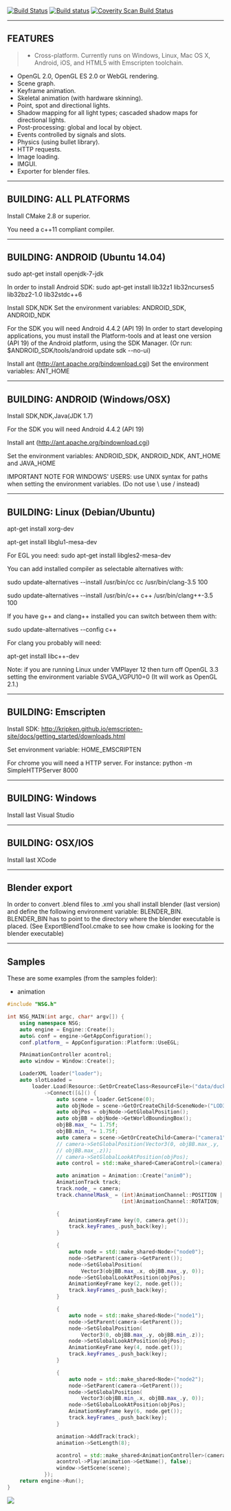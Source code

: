 [![Build Status](https://travis-ci.org/woodjazz/nsg-library.svg?branch=master)](https://travis-ci.org/woodjazz/nsg-library)
[![Build status](https://ci.appveyor.com/api/projects/status/low8yga069l94b43?svg=true)](https://ci.appveyor.com/project/woodjazz/nsg-library)
<a href="https://scan.coverity.com/projects/woodjazz-nsg-library">
  <img alt="Coverity Scan Build Status"
       src="https://scan.coverity.com/projects/6406/badge.svg"/>
</a>

---------------------------
FEATURES
---------------------------
>- Cross-platform. Currently runs on Windows, Linux, Mac OS X, Android, iOS, and HTML5 with Emscripten toolchain.
- OpenGL 2.0, OpenGL ES 2.0 or WebGL rendering.
- Scene graph.
- Keyframe animation.
- Skeletal animation (with hardware skinning).
- Point, spot and directional lights.
- Shadow mapping for all light types; cascaded shadow maps for directional lights.
- Post-processing: global and local by object.
- Events controlled by signals and slots.
- Physics (using bullet library).
- HTTP requests.
- Image loading.
- IMGUI.
- Exporter for blender files.

---------------------------
BUILDING: ALL PLATFORMS
---------------------------
Install CMake 2.8 or superior.

You need a c++11 compliant compiler.

--------------------------------
BUILDING: ANDROID (Ubuntu 14.04)
--------------------------------

sudo apt-get install openjdk-7-jdk

In order to install Android SDK:
sudo apt-get install lib32z1 lib32ncurses5 lib32bz2-1.0 lib32stdc++6

Install SDK,NDK
Set the environment variables: ANDROID_SDK, ANDROID_NDK

For the SDK you will need Android 4.4.2 (API 19)
In order to start developing applications, you must install the Platform-tools
and at least one version (API 19) of the Android platform, using the SDK Manager.
(Or run: $ANDROID_SDK/tools/android update sdk --no-ui)

Install ant (http://ant.apache.org/bindownload.cgi)
Set the environment variables: ANT_HOME

--------------------------------
BUILDING: ANDROID (Windows/OSX)
--------------------------------

Install SDK,NDK,Java(JDK 1.7)

For the SDK you will need Android 4.4.2 (API 19)

Install ant (http://ant.apache.org/bindownload.cgi)

Set the environment variables: ANDROID_SDK, ANDROID_NDK, ANT_HOME and JAVA_HOME 

IMPORTANT NOTE FOR WINDOWS' USERS: use UNIX syntax for paths when setting the environment variables. (Do not use \ use / instead)

-------------------------
BUILDING: Linux (Debian/Ubuntu)
-------------------------
apt-get install xorg-dev

apt-get install libglu1-mesa-dev

For EGL you need: sudo apt-get install libgles2-mesa-dev

You can add installed compiler as selectable alternatives with:

sudo update-alternatives --install /usr/bin/cc cc /usr/bin/clang-3.5 100

sudo update-alternatives --install /usr/bin/c++ c++ /usr/bin/clang++-3.5 100

If you have g++ and clang++ installed you can switch between them with:

sudo update-alternatives --config c++

For clang you probably will need:

apt-get install libc++-dev

Note: if you are running Linux under VMPlayer 12 then turn off OpenGL 3.3 setting the environment variable SVGA_VGPU10=0 (It will work as OpenGL 2.1.)

-------------------------
BUILDING: Emscripten
-------------------------
Install SDK: http://kripken.github.io/emscripten-site/docs/getting_started/downloads.html

Set environment variable: HOME_EMSCRIPTEN

For chrome you will need a HTTP server. For instance: python -m SimpleHTTPServer 8000

-------------------------
BUILDING: Windows
-------------------------
Install last Visual Studio

-------------------------
BUILDING: OSX/IOS
-------------------------
Install last XCode

-------------------------
Blender export
-------------------------
In order to convert .blend files to .xml you shall install blender (last version)
and define the following environment variable: BLENDER_BIN. 
BLENDER_BIN has to point to the directory where the blender executable is placed.
(See ExportBlendTool.cmake to see how cmake is looking for the blender executable)

-------------------------
Samples
-------------------------
These are some examples (from the samples folder):

- animation

```cpp
#include "NSG.h"

int NSG_MAIN(int argc, char* argv[]) {
    using namespace NSG;
    auto engine = Engine::Create();
    auto& conf = engine->GetAppConfiguration();
    conf.platform_ = AppConfiguration::Platform::UseEGL;

    PAnimationController acontrol;
    auto window = Window::Create();

    LoaderXML loader("loader");
    auto slotLoaded =
        loader.Load(Resource::GetOrCreateClass<ResourceFile>("data/duck.xml"))
            ->Connect([&]() {
                auto scene = loader.GetScene(0);
                auto objNode = scene->GetOrCreateChild<SceneNode>("LOD3sp");
                auto objPos = objNode->GetGlobalPosition();
                auto objBB = objNode->GetWorldBoundingBox();
                objBB.max_ *= 1.75f;
                objBB.min_ *= 1.75f;
                auto camera = scene->GetOrCreateChild<Camera>("camera1");
                // camera->SetGlobalPosition(Vector3(0, objBB.max_.y,
                // objBB.max_.z));
                // camera->SetGlobalLookAtPosition(objPos);
                auto control = std::make_shared<CameraControl>(camera);

                auto animation = Animation::Create("anim0");
                AnimationTrack track;
                track.node_ = camera;
                track.channelMask_ = (int)AnimationChannel::POSITION |
                                     (int)AnimationChannel::ROTATION;

                {
                    AnimationKeyFrame key(0, camera.get());
                    track.keyFrames_.push_back(key);
                }

                {
                    auto node = std::make_shared<Node>("node0");
                    node->SetParent(camera->GetParent());
                    node->SetGlobalPosition(
                        Vector3(objBB.max_.x, objBB.max_.y, 0));
                    node->SetGlobalLookAtPosition(objPos);
                    AnimationKeyFrame key(2, node.get());
                    track.keyFrames_.push_back(key);
                }

                {
                    auto node = std::make_shared<Node>("node1");
                    node->SetParent(camera->GetParent());
                    node->SetGlobalPosition(
                        Vector3(0, objBB.max_.y, objBB.min_.z));
                    node->SetGlobalLookAtPosition(objPos);
                    AnimationKeyFrame key(4, node.get());
                    track.keyFrames_.push_back(key);
                }

                {
                    auto node = std::make_shared<Node>("node2");
                    node->SetParent(camera->GetParent());
                    node->SetGlobalPosition(
                        Vector3(objBB.min_.x, objBB.max_.y, 0));
                    node->SetGlobalLookAtPosition(objPos);
                    AnimationKeyFrame key(6, node.get());
                    track.keyFrames_.push_back(key);
                }

                animation->AddTrack(track);
                animation->SetLength(8);

                acontrol = std::make_shared<AnimationController>(camera);
                acontrol->Play(animation->GetName(), false);
                window->SetScene(scene);
            });
    return engine->Run();
}
```

![](http://woodjazz.github.io/images/animation.gif)



